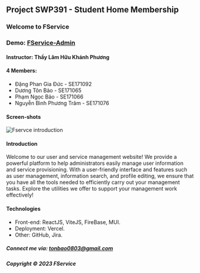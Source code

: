 ## Project SWP391 - Student Home Membership

### Welcome to FService

### Demo: [FService-Admin](https://fservices-admin.vercel.app)

#### Instructor: Thầy Lâm Hữu Khánh Phương

#### 4 Members:

- Đặng Phan Gia Đức - SE171092
- Dương Tôn Bảo - SE171065
- Phạm Ngọc Bảo - SE171066
- Nguyễn Bình Phương Trâm - SE171076

#### Screen-shots

![Fservce introduction](https://github.com/duongbao0803/SWP391_FService/blob/main/screenshots/introShot.png?raw=true)

#### Introduction

Welcome to our user and service management website! We provide a powerful platform to help administrators easily manage user information and service provisioning. With a user-friendly interface and features such as user management, information search, and profile editing, we ensure that you have all the tools needed to efficiently carry out your management tasks. Explore the utilities we offer to support your management work effectively!

#### Technologies

- Front-end: ReactJS, ViteJS, FireBase, MUI.
- Deployment: Vercel.
- Other: GitHub, Jira.

##### Connect me via: tonbao0803@gmail.com

##### Copyright &#169; 2023 FService
